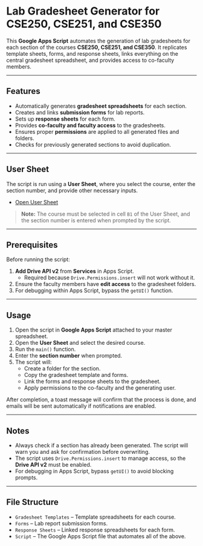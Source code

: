 # Lab Gradesheet Generator for CSE250, CSE251, and CSE350

This **Google Apps Script** automates the generation of lab gradesheets for each section of the courses **CSE250, CSE251, and CSE350**. It replicates template sheets, forms, and response sheets, links everything on the central gradesheet spreadsheet, and provides access to co-faculty members.

---

## Features

- Automatically generates **gradesheet spreadsheets** for each section.
- Creates and links **submission forms** for lab reports.
- Sets up **response sheets** for each form.
- Provides **co-faculty and faculty access** to the gradesheets.
- Ensures proper **permissions** are applied to all generated files and folders.
- Checks for previously generated sections to avoid duplication.

---

## User Sheet

The script is run using a **User Sheet**, where you select the course, enter the section number, and provide other necessary inputs.

- [Open User Sheet](https://docs.google.com/spreadsheets/d/1GgvR9vRk68b0s5l2F-pdIhcCs-KZjc3VpDM-xpdWcM0/edit?usp=sharing)  

> **Note:** The course must be selected in cell `B1` of the User Sheet, and the section number is entered when prompted by the script.

---

## Prerequisites

Before running the script:

1. **Add Drive API v2** from **Services** in Apps Script.  
   - Required because `Drive.Permissions.insert` will not work without it.
2. Ensure the faculty members have **edit access** to the gradesheet folders.
3. For debugging within Apps Script, bypass the `getUI()` function.

---

## Usage

1. Open the script in **Google Apps Script** attached to your master spreadsheet.
2. Open the **User Sheet** and select the desired course.  
3. Run the `main()` function.
4. Enter the **section number** when prompted.
5. The script will:
   - Create a folder for the section.
   - Copy the gradesheet template and forms.
   - Link the forms and response sheets to the gradesheet.
   - Apply permissions to the co-faculty and the generating user.

After completion, a toast message will confirm that the process is done, and emails will be sent automatically if notifications are enabled.

---

## Notes

- Always check if a section has already been generated. The script will warn you and ask for confirmation before overwriting.
- The script uses `Drive.Permissions.insert` to manage access, so the **Drive API v2** must be enabled.
- For debugging in Apps Script, bypass `getUI()` to avoid blocking prompts.

---

## File Structure

- `Gradesheet Templates` – Template spreadsheets for each course.
- `Forms` – Lab report submission forms.
- `Response Sheets` – Linked response spreadsheets for each form.
- `Script` – The Google Apps Script file that automates all of the above.
